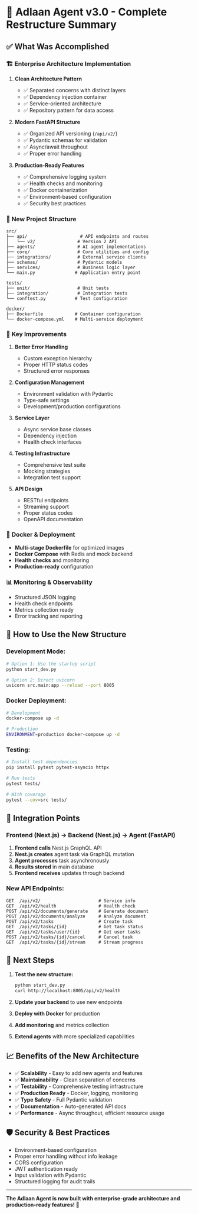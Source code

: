 # 🎉 Adlaan Agent v3.0 - Complete Restructure Summary

## ✅ What Was Accomplished

### 🏗️ **Enterprise Architecture Implementation**

1. **Clean Architecture Pattern**
   - ✅ Separated concerns with distinct layers
   - ✅ Dependency injection container
   - ✅ Service-oriented architecture
   - ✅ Repository pattern for data access

2. **Modern FastAPI Structure** 
   - ✅ Organized API versioning (`/api/v2/`)
   - ✅ Pydantic schemas for validation
   - ✅ Async/await throughout
   - ✅ Proper error handling

3. **Production-Ready Features**
   - ✅ Comprehensive logging system
   - ✅ Health checks and monitoring
   - ✅ Docker containerization
   - ✅ Environment-based configuration
   - ✅ Security best practices

### 📁 **New Project Structure**

```
src/
├── api/                    # API endpoints and routes
│   └── v2/                # Version 2 API
├── agents/                # AI agent implementations  
├── core/                  # Core utilities and config
├── integrations/          # External service clients
├── schemas/               # Pydantic models
├── services/              # Business logic layer
└── main.py               # Application entry point

tests/
├── unit/                  # Unit tests
├── integration/           # Integration tests
└── conftest.py           # Test configuration

docker/
├── Dockerfile            # Container configuration
└── docker-compose.yml    # Multi-service deployment
```

### 🚀 **Key Improvements**

1. **Better Error Handling**
   - Custom exception hierarchy
   - Proper HTTP status codes
   - Structured error responses

2. **Configuration Management**
   - Environment validation with Pydantic
   - Type-safe settings
   - Development/production configurations

3. **Service Layer**
   - Async service base classes
   - Dependency injection
   - Health check interfaces

4. **Testing Infrastructure**
   - Comprehensive test suite
   - Mocking strategies
   - Integration test support

5. **API Design**
   - RESTful endpoints
   - Streaming support
   - Proper status codes
   - OpenAPI documentation

### 🐳 **Docker & Deployment**

- **Multi-stage Dockerfile** for optimized images
- **Docker Compose** with Redis and mock backend
- **Health checks** and monitoring
- **Production-ready** configuration

### 📊 **Monitoring & Observability**

- Structured JSON logging
- Health check endpoints
- Metrics collection ready
- Error tracking and reporting

## 🚀 **How to Use the New Structure**

### **Development Mode:**
```bash
# Option 1: Use the startup script
python start_dev.py

# Option 2: Direct uvicorn
uvicorn src.main:app --reload --port 8005
```

### **Docker Deployment:**
```bash
# Development
docker-compose up -d

# Production
ENVIRONMENT=production docker-compose up -d
```

### **Testing:**
```bash
# Install test dependencies
pip install pytest pytest-asyncio httpx

# Run tests
pytest tests/

# With coverage
pytest --cov=src tests/
```

## 🔗 **Integration Points**

### **Frontend (Next.js) → Backend (Nest.js) → Agent (FastAPI)**

1. **Frontend calls** Nest.js GraphQL API
2. **Nest.js creates** agent task via GraphQL mutation  
3. **Agent processes** task asynchronously
4. **Results stored** in main database
5. **Frontend receives** updates through backend

### **New API Endpoints:**

```
GET  /api/v2/                      # Service info
GET  /api/v2/health                # Health check
POST /api/v2/documents/generate    # Generate document
POST /api/v2/documents/analyze     # Analyze document  
POST /api/v2/tasks                 # Create task
GET  /api/v2/tasks/{id}            # Get task status
GET  /api/v2/tasks/user/{id}       # Get user tasks
POST /api/v2/tasks/{id}/cancel     # Cancel task
GET  /api/v2/tasks/{id}/stream     # Stream progress
```

## 🎯 **Next Steps**

1. **Test the new structure:**
   ```bash
   python start_dev.py
   curl http://localhost:8005/api/v2/health
   ```

2. **Update your backend** to use new endpoints

3. **Deploy with Docker** for production

4. **Add monitoring** and metrics collection

5. **Extend agents** with more specialized capabilities

## 📈 **Benefits of the New Architecture**

- ✅ **Scalability** - Easy to add new agents and features
- ✅ **Maintainability** - Clean separation of concerns  
- ✅ **Testability** - Comprehensive testing infrastructure
- ✅ **Production Ready** - Docker, logging, monitoring
- ✅ **Type Safety** - Full Pydantic validation
- ✅ **Documentation** - Auto-generated API docs
- ✅ **Performance** - Async throughout, efficient resource usage

## 🛡️ **Security & Best Practices**

- Environment-based configuration
- Proper error handling without info leakage
- CORS configuration
- JWT authentication ready
- Input validation with Pydantic
- Structured logging for audit trails

---

**The Adlaan Agent is now built with enterprise-grade architecture and production-ready features! 🎉**